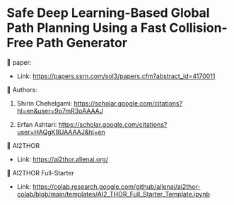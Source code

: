 # Safe Deep Learning-Based Global Path Planning Using a Fast Collision-Free Path Generator

📃 paper: 

-  Link:  https://papers.ssrn.com/sol3/papers.cfm?abstract_id=4170011

📝 Authors:

1. Shirin Chehelgami: https://scholar.google.com/citations?hl=en&user=9o7mR3oAAAAJ

2. Erfan Ashtari: https://scholar.google.com/citations?user=HAQgK8UAAAAJ&hl=en





🤖 AI2THOR
- Link: https://ai2thor.allenai.org/

🦾 AI2THOR Full-Starter
- Link: https://colab.research.google.com/github/allenai/ai2thor-colab/blob/main/templates/AI2_THOR_Full_Starter_Template.ipynb

